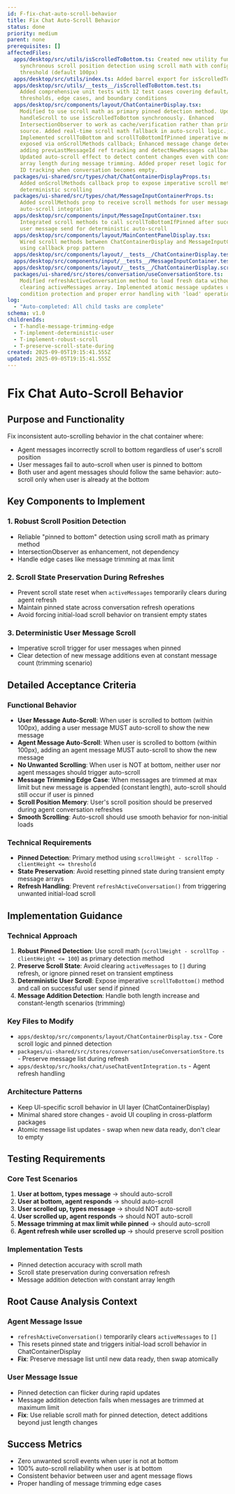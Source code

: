 ```yaml
---
id: F-fix-chat-auto-scroll-behavior
title: Fix Chat Auto-Scroll Behavior
status: done
priority: medium
parent: none
prerequisites: []
affectedFiles:
  apps/desktop/src/utils/isScrolledToBottom.ts: Created new utility function for
    synchronous scroll position detection using scroll math with configurable
    threshold (default 100px)
  apps/desktop/src/utils/index.ts: Added barrel export for isScrolledToBottom utility function
  apps/desktop/src/utils/__tests__/isScrolledToBottom.test.ts:
    Added comprehensive unit tests with 12 test cases covering default/custom
    thresholds, edge cases, and boundary conditions
  apps/desktop/src/components/layout/ChatContainerDisplay.tsx:
    Modified to use scroll math as primary pinned detection method. Updated
    handleScroll to use isScrolledToBottom synchronously. Enhanced
    IntersectionObserver to work as cache/verification rather than primary
    source. Added real-time scroll math fallback in auto-scroll logic.;
    Implemented scrollToBottom and scrollToBottomIfPinned imperative methods,
    exposed via onScrollMethods callback; Enhanced message change detection by
    adding prevLastMessageId ref tracking and detectNewMessages callback.
    Updated auto-scroll effect to detect content changes even with constant
    array length during message trimming. Added proper reset logic for message
    ID tracking when conversation becomes empty.
  packages/ui-shared/src/types/chat/ChatContainerDisplayProps.ts:
    Added onScrollMethods callback prop to expose imperative scroll methods for
    deterministic scrolling
  packages/ui-shared/src/types/chat/MessageInputContainerProps.ts:
    Added scrollMethods prop to receive scroll methods for user message
    auto-scroll integration
  apps/desktop/src/components/input/MessageInputContainer.tsx:
    Integrated scroll methods to call scrollToBottomIfPinned after successful
    user message send for deterministic auto-scroll
  apps/desktop/src/components/layout/MainContentPanelDisplay.tsx:
    Wired scroll methods between ChatContainerDisplay and MessageInputContainer
    using callback prop pattern
  apps/desktop/src/components/layout/__tests__/ChatContainerDisplay.test.tsx: Added comprehensive unit tests for imperative scroll methods functionality
  apps/desktop/src/components/input/__tests__/MessageInputContainer.test.tsx: Added tests for scroll methods integration in message input workflow
  apps/desktop/src/components/layout/__tests__/ChatContainerDisplay.scroll-methods.test.tsx: Added focused unit tests for scroll method business logic
  packages/ui-shared/src/stores/conversation/useConversationStore.ts:
    Modified refreshActiveConversation method to load fresh data without
    clearing activeMessages array. Implemented atomic message updates using race
    condition protection and proper error handling with 'load' operation type.
log:
  - "Auto-completed: All child tasks are complete"
schema: v1.0
childrenIds:
  - T-handle-message-trimming-edge
  - T-implement-deterministic-user
  - T-implement-robust-scroll
  - T-preserve-scroll-state-during
created: 2025-09-05T19:15:41.555Z
updated: 2025-09-05T19:15:41.555Z
---
```


# Fix Chat Auto-Scroll Behavior

## Purpose and Functionality

Fix inconsistent auto-scrolling behavior in the chat container where:

- Agent messages incorrectly scroll to bottom regardless of user's scroll position
- User messages fail to auto-scroll when user is pinned to bottom
- Both user and agent messages should follow the same behavior: auto-scroll only when user is already at the bottom

## Key Components to Implement

### 1. Robust Scroll Position Detection

- Reliable "pinned to bottom" detection using scroll math as primary method
- IntersectionObserver as enhancement, not dependency
- Handle edge cases like message trimming at max limit

### 2. Scroll State Preservation During Refreshes

- Prevent scroll state reset when `activeMessages` temporarily clears during agent refresh
- Maintain pinned state across conversation refresh operations
- Avoid forcing initial-load scroll behavior on transient empty states

### 3. Deterministic User Message Scroll

- Imperative scroll trigger for user messages when pinned
- Clear detection of new message additions even at constant message count (trimming scenario)

## Detailed Acceptance Criteria

### Functional Behavior

- **User Message Auto-Scroll**: When user is scrolled to bottom (within 100px), adding a user message MUST auto-scroll to show the new message
- **Agent Message Auto-Scroll**: When user is scrolled to bottom (within 100px), adding an agent message MUST auto-scroll to show the new message
- **No Unwanted Scrolling**: When user is NOT at bottom, neither user nor agent messages should trigger auto-scroll
- **Message Trimming Edge Case**: When messages are trimmed at max limit but new message is appended (constant length), auto-scroll should still occur if user is pinned
- **Scroll Position Memory**: User's scroll position should be preserved during agent conversation refreshes
- **Smooth Scrolling**: Auto-scroll should use smooth behavior for non-initial loads

### Technical Requirements

- **Pinned Detection**: Primary method using `scrollHeight - scrollTop - clientHeight <= threshold`
- **State Preservation**: Avoid resetting pinned state during transient empty message arrays
- **Refresh Handling**: Prevent `refreshActiveConversation()` from triggering unwanted initial-load scroll

## Implementation Guidance

### Technical Approach

1. **Robust Pinned Detection**: Use scroll math (`scrollHeight - scrollTop - clientHeight <= 100`) as primary detection method
2. **Preserve Scroll State**: Avoid clearing `activeMessages` to `[]` during refresh, or ignore pinned reset on transient emptiness
3. **Deterministic User Scroll**: Expose imperative `scrollToBottom()` method and call on successful user send if pinned
4. **Message Addition Detection**: Handle both length increase and constant-length scenarios (trimming)

### Key Files to Modify

- `apps/desktop/src/components/layout/ChatContainerDisplay.tsx` - Core scroll logic and pinned detection
- `packages/ui-shared/src/stores/conversation/useConversationStore.ts` - Preserve message list during refresh
- `apps/desktop/src/hooks/chat/useChatEventIntegration.ts` - Agent refresh handling

### Architecture Patterns

- Keep UI-specific scroll behavior in UI layer (ChatContainerDisplay)
- Minimal shared store changes - avoid UI coupling in cross-platform packages
- Atomic message list updates - swap when new data ready, don't clear to empty

## Testing Requirements

### Core Test Scenarios

1. **User at bottom, types message** → should auto-scroll
2. **User at bottom, agent responds** → should auto-scroll
3. **User scrolled up, types message** → should NOT auto-scroll
4. **User scrolled up, agent responds** → should NOT auto-scroll
5. **Message trimming at max limit while pinned** → should auto-scroll
6. **Agent refresh while user scrolled up** → should preserve scroll position

### Implementation Tests

- Pinned detection accuracy with scroll math
- Scroll state preservation during conversation refresh
- Message addition detection with constant array length

## Root Cause Analysis Context

### Agent Message Issue

- `refreshActiveConversation()` temporarily clears `activeMessages` to `[]`
- This resets pinned state and triggers initial-load scroll behavior in ChatContainerDisplay
- **Fix**: Preserve message list until new data ready, then swap atomically

### User Message Issue

- Pinned detection can flicker during rapid updates
- Message addition detection fails when messages are trimmed at maximum limit
- **Fix**: Use reliable scroll math for pinned detection, detect additions beyond just length changes

## Success Metrics

- Zero unwanted scroll events when user is not at bottom
- 100% auto-scroll reliability when user is at bottom
- Consistent behavior between user and agent message flows
- Proper handling of message trimming edge cases
